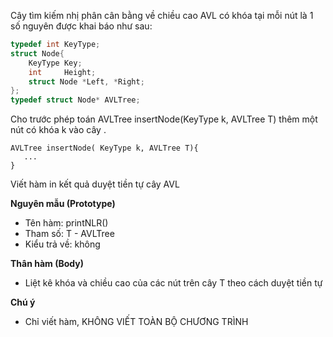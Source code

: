 Cây tìm kiếm nhị phân cân bằng về chiều cao AVL có khóa tại mỗi nút là 1 số nguyên được khai báo như sau:
```c
typedef int KeyType;
struct Node{
	KeyType	Key;
	int		Height;
	struct Node *Left, *Right;
};
typedef struct Node* AVLTree;
```
Cho trước phép toán AVLTree insertNode(KeyType k, AVLTree T) thêm một nút có khóa k vào cây .
```
AVLTree insertNode( KeyType k, AVLTree T){
   ...
}
```
Viết hàm in kết quả duyệt tiền tự cây AVL

**Nguyên mẫu (Prototype)**
- Tên hàm: printNLR()
- Tham số: T - AVLTree
- Kiểu trả về: không

**Thân hàm (Body)**
- Liệt kê khóa và chiều cao của các nút trên cây T theo cách duyệt tiền tự

**Chú ý**
- Chỉ viết hàm, KHÔNG VIẾT TOÀN BỘ CHƯƠNG TRÌNH
